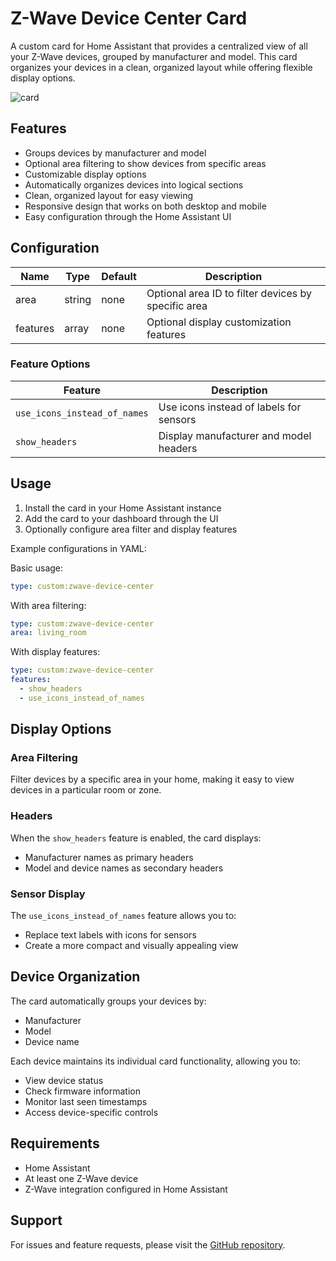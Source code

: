 # Z-Wave Device Center Card

A custom card for Home Assistant that provides a centralized view of all your Z-Wave devices, grouped by manufacturer and model. This card organizes your devices in a clean, organized layout while offering flexible display options.

![card](../../../assets/cards/device-center/card.png)

## Features

- Groups devices by manufacturer and model
- Optional area filtering to show devices from specific areas
- Customizable display options
- Automatically organizes devices into logical sections
- Clean, organized layout for easy viewing
- Responsive design that works on both desktop and mobile
- Easy configuration through the Home Assistant UI

## Configuration

| Name     | Type   | Default | Description                                         |
| -------- | ------ | ------- | --------------------------------------------------- |
| area     | string | none    | Optional area ID to filter devices by specific area |
| features | array  | none    | Optional display customization features             |

### Feature Options

| Feature                      | Description                             |
| ---------------------------- | --------------------------------------- |
| `use_icons_instead_of_names` | Use icons instead of labels for sensors |
| `show_headers`               | Display manufacturer and model headers  |

## Usage

1. Install the card in your Home Assistant instance
2. Add the card to your dashboard through the UI
3. Optionally configure area filter and display features

Example configurations in YAML:

Basic usage:

```yaml
type: custom:zwave-device-center
```

With area filtering:

```yaml
type: custom:zwave-device-center
area: living_room
```

With display features:

```yaml
type: custom:zwave-device-center
features:
  - show_headers
  - use_icons_instead_of_names
```

## Display Options

### Area Filtering

Filter devices by a specific area in your home, making it easy to view devices in a particular room or zone.

### Headers

When the `show_headers` feature is enabled, the card displays:

- Manufacturer names as primary headers
- Model and device names as secondary headers

### Sensor Display

The `use_icons_instead_of_names` feature allows you to:

- Replace text labels with icons for sensors
- Create a more compact and visually appealing view

## Device Organization

The card automatically groups your devices by:

- Manufacturer
- Model
- Device name

Each device maintains its individual card functionality, allowing you to:

- View device status
- Check firmware information
- Monitor last seen timestamps
- Access device-specific controls

## Requirements

- Home Assistant
- At least one Z-Wave device
- Z-Wave integration configured in Home Assistant

## Support

For issues and feature requests, please visit the [GitHub repository](https://github.com/homeassistant-extras/zwave-card-set).
